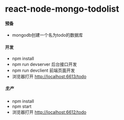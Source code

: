# react-node-mongo-todolist

#### 预备
  - mongodb创建一个名为todo的数据库

#### 开发
  - npm install
  - npm run devserver 后台接口开发
  - npm run devclient 前端页面开发
  - 浏览器打开 [http://localhost:6613/todo](http://localhost:6613/todo)

##### 生产
  - npm install
  - npm start
  - 浏览器打开 [http://localhost:6612/todo](http://localhost:6612/todo)
